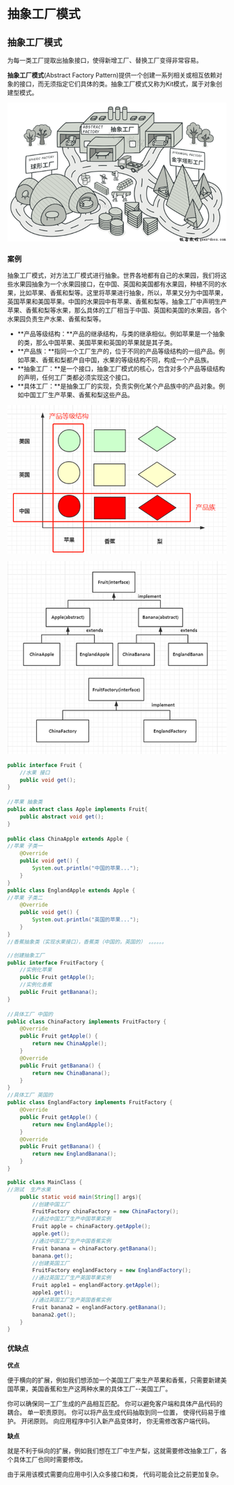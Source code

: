 # 抽象工厂模式

## 抽象工厂模式

为每一类工厂提取出抽象接口，使得新增工厂、替换工厂变得非常容易。

**抽象工厂模式**(Abstract Factory Pattern)提供一个创建一系列相关或相互依赖对象的接口，而无须指定它们具体的类。抽象工厂模式又称为Kit模式，属于对象创建型模式。

![image-20200801212757048](img/工厂模式.assets/image-20200801212757048.png)

### 案例

抽象工厂模式，对方法工厂模式进行抽象。世界各地都有自己的水果园，我们将这些水果园抽象为一个水果园接口，在中国、英国和美国都有水果园，种植不同的水果，比如苹果、香蕉和梨等。这里将苹果进行抽象，所以，苹果又分为中国苹果，英国苹果和美国苹果。中国的水果园中有苹果、香蕉和梨等。抽象工厂中声明生产苹果、香蕉和梨等水果，那么具体的工厂相当于中国、英国和美国的水果园，各个水果园负责生产水果、香蕉和梨等。

- **产品等级结构：**产品的继承结构，与类的继承相似。例如苹果是一个抽象的类，那么中国苹果、美国苹果和英国的苹果就是其子类。
- **产品族：**指同一个工厂生产的，位于不同的产品等级结构的一组产品。例如苹果、香蕉和梨都产自中国，水果的等级结构不同，构成一个产品族。
- **抽象工厂：**是一个接口，抽象工厂模式的核心，包含对多个产品等级结构的声明，任何工厂类都必须实现这个接口。
- **具体工厂：**是抽象工厂的实现，负责实例化某个产品族中的产品对象。例如中国工厂生产苹果、香蕉和梨这些产品。

![image-20200801213525199](img/工厂模式.assets/image-20200801213525199.png)

![image-20200801213614439](img/工厂模式.assets/image-20200801213614439.png)



```java
public interface Fruit {
    //水果 接口
    public void get();
}

//苹果 抽象类
public abstract class Apple implements Fruit{
    public abstract void get();
}

public class ChinaApple extends Apple {
//苹果 子类一
    @Override
    public void get() {
        System.out.println("中国的苹果...");
    }
}
public class EnglandApple extends Apple {
//苹果 子类二
    @Override
    public void get() {
        System.out.println("英国的苹果...");
    }
}
//香蕉抽象类（实现水果接口），香蕉类（中国的，英国的） 。。。。。。
```



```java
//创建抽象工厂
public interface FruitFactory {
    //实例化苹果
    public Fruit getApple();
    //实例化香蕉
    public Fruit getBanana();
}

//具体工厂 中国的
public class ChinaFactory implements FruitFactory {
    @Override
    public Fruit getApple() {
        return new ChinaApple();
    }
    @Override
    public Fruit getBanana() {
        return new ChinaBanana();
    }
}
//具体工厂 英国的
public class EnglandFactory implements FruitFactory {
    @Override
    public Fruit getApple() {
        return new EnglandApple();
    }
    @Override
    public Fruit getBanana() {
        return new EnglandBanana();
    }
}
```



```java
public class MainClass {
//测试  生产水果
    public static void main(String[] args){
        //创建中国工厂
        FruitFactory chinaFactory = new ChinaFactory();
        //通过中国工厂生产中国苹果实例
        Fruit apple = chinaFactory.getApple();
        apple.get();
        //通过中国工厂生产中国香蕉实例
        Fruit banana = chinaFactory.getBanana();
        banana.get();        
        //创建英国工厂
        FruitFactory englandFactory = new EnglandFactory();
        //通过英国工厂生产英国苹果实例
        Fruit apple1 = englandFactory.getApple();
        apple1.get();
        //通过英国工厂生产英国香蕉实例
        Fruit banana2 = englandFactory.getBanana();
        banana2.get();
    }
}
```

### 优缺点

**优点**

便于横向的扩展，例如我们想添加一个美国工厂来生产苹果和香蕉，只需要新建美国苹果，美国香蕉和生产这两种水果的具体工厂--美国工厂。

你可以确保同一工厂生成的产品相互匹配。
你可以避免客户端和具体产品代码的耦合。
单一职责原则。 你可以将产品生成代码抽取到同一位置， 使得代码易于维护。
开闭原则。 向应用程序中引入新产品变体时， 你无需修改客户端代码。

**缺点**

就是不利于纵向的扩展，例如我们想在工厂中生产梨，这就需要修改抽象工厂，各个具体工厂也同时需要修改。

由于采用该模式需要向应用中引入众多接口和类， 代码可能会比之前更加复杂。